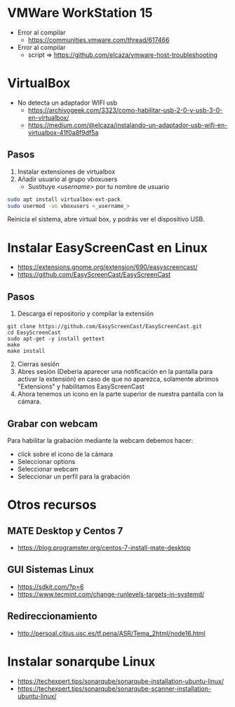 # VMWare WorkStation 15
+ Error al compilar
    + https://communities.vmware.com/thread/617466
+ Error al compilar
    + script => https://github.com/elcaza/vmware-host-troubleshooting


# VirtualBox
+ No detecta un adaptador WIFI usb
    + https://archivogeek.com/3323/como-habilitar-usb-2-0-y-usb-3-0-en-virtualbox/
    + https://medium.com/@elcaza/instalando-un-adaptador-usb-wifi-en-virtualbox-41f0a8f9df5a

## Pasos 

1. Instalar extensiones de virtualbox
2. Añadir usuario al grupo vboxusers
    + Sustituye *<_username_>* por tu nombre de usuario
```bash
sudo apt install virtualbox-ext-pack
sudo usermod -aG vboxusers <_username_>
```

Reinicia el sistema, abre virtual box, y podrás ver el dispositivo USB. 


# Instalar EasyScreenCast en Linux
+ https://extensions.gnome.org/extension/690/easyscreencast/
+ https://github.com/EasyScreenCast/EasyScreenCast

## Pasos
1) Descarga el repositorio y compilar la extensión
```
git clone https://github.com/EasyScreenCast/EasyScreenCast.git
cd EasyScreenCast
sudo apt-get -y install gettext
make
make install
```

2) Cierras sesión
3) Abres sesión (Debería aparecer una notificación en la pantalla para activar la extensión) en caso de que no aparezca, solamente abrimos "Extensions" y habilitamos EasyScreenCast
4) Ahora tenemos un icono en la parte superior de nuestra pantalla con la cámara.

## Grabar con webcam
Para habilitar la grabación mediante la webcam debemos hacer: 
+ click sobre el icono de la cámara
+ Seleccionar options
+ Seleccionar webcam
+ Seleccionar un perfil para la grabación

# Otros recursos
## MATE Desktop y Centos 7
+ https://blog.programster.org/centos-7-install-mate-desktop

## GUI Sistemas Linux
+ https://sdkit.com/?p=6
+ https://www.tecmint.com/change-runlevels-targets-in-systemd/

## Redireccionamiento
+ http://persoal.citius.usc.es/tf.pena/ASR/Tema_2html/node16.html


# Instalar sonarqube Linux
+ https://techexpert.tips/sonarqube/sonarqube-installation-ubuntu-linux/
+ https://techexpert.tips/sonarqube/sonarqube-scanner-installation-ubuntu-linux/